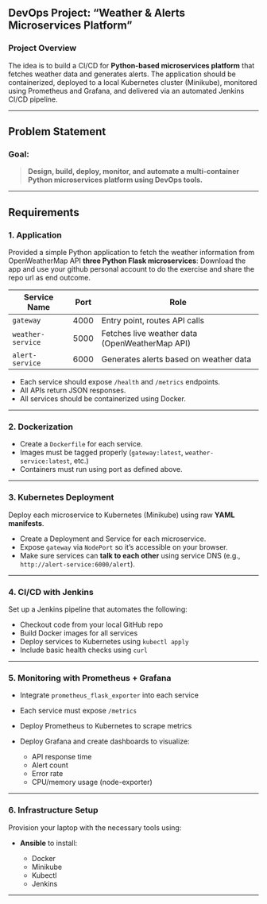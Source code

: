 
## DevOps Project: **“Weather & Alerts Microservices Platform”**

### **Project Overview**

The idea is to build a CI/CD for **Python-based microservices platform** that fetches weather data and generates alerts. The application should be containerized, deployed to a local Kubernetes cluster (Minikube), monitored using Prometheus and Grafana, and delivered via an automated Jenkins CI/CD pipeline.

---

## Problem Statement

### Goal:

> **Design, build, deploy, monitor, and automate a multi-container Python microservices platform using DevOps tools.**

---

## Requirements

### 1. **Application**

Provided a simple Python application to fetch the weather information from OpenWeatherMap API **three Python Flask microservices**:
Download the app and use your github personal account to do the exercise and share the repo url as end outcome.

| Service Name      | Port | Role                                           |
| ----------------- | ---- | ---------------------------------------------- |
| `gateway`         | 4000 | Entry point, routes API calls                  |
| `weather-service` | 5000 | Fetches live weather data (OpenWeatherMap API) |
| `alert-service`   | 6000 | Generates alerts based on weather data         |

* Each service should expose `/health` and `/metrics` endpoints.
* All APIs return JSON responses.
* All services should be containerized using Docker.

---

### 2. **Dockerization**

* Create a `Dockerfile` for each service.
* Images must be tagged properly (`gateway:latest`, `weather-service:latest`, etc.)
* Containers must run using port as defined above.

---

### 3. **Kubernetes Deployment**

Deploy each microservice to Kubernetes (Minikube) using raw **YAML manifests**.

* Create a Deployment and Service for each microservice.
* Expose `gateway` via `NodePort` so it’s accessible on your browser.
* Make sure services can **talk to each other** using service DNS (e.g., `http://alert-service:6000/alert`).

---

### 4. **CI/CD with Jenkins**

Set up a Jenkins pipeline that automates the following:

* Checkout code from your local GitHub repo
* Build Docker images for all services
* Deploy services to Kubernetes using `kubectl apply`
* Include basic health checks using `curl`


---

### 5. **Monitoring with Prometheus + Grafana**

* Integrate `prometheus_flask_exporter` into each service
* Each service must expose `/metrics`
* Deploy Prometheus to Kubernetes to scrape metrics
* Deploy Grafana and create dashboards to visualize:

  * API response time
  * Alert count
  * Error rate
  * CPU/memory usage (node-exporter)

---

### 6. **Infrastructure Setup**

Provision your laptop with the necessary tools using:

* **Ansible** to install:

  * Docker
  * Minikube
  * Kubectl
  * Jenkins


---
